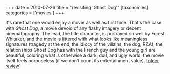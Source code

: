 +++
date = 2010-07-26
title = "revisiting 'Ghost Dog'"
[taxonomies]
categories = ['movies']
+++

It's rare that one would enjoy a movie as well as first time. That's
the case with *Ghost Dog*, a movie devoid of any flashy imagery or
decent cinematography. The lead, the title character, is portrayed so
well by Forest Whitaker, and the movie is littered with what looks like
meaningless signatures (tragedy at the end, the idiocy of the villains,
the dog, RZA); the relationships Ghost Dog has with the French guy and
the young girl are beautiful, coloring what is otherwise a dark, dull,
and ugly world; the movie itself feels purposeless (if we don't count
its entertainment value). [[older review]]

  [older review]: http://tshepang.net/ghost-dog
